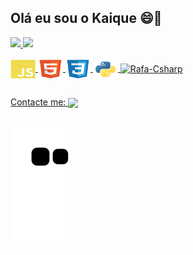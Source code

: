### 
## Olá eu sou o Kaique 😄👋


<!--


Here are some ideas to get you started:

- 🔭 I’m currently working on ...
- 🌱 I’m currently learning ...
- 👯 I’m looking to collaborate on ...
- 🤔 I’m looking for help with ...
- 💬 Ask me about ...
- 📫 How to reach me: ...
- 😄 Pronouns: ...
- ⚡ Fun fact: ...
-->


<div align="left">

  <a href="https://github.com/Kaiquef13">

  <img height="180px" src="https://github-readme-stats.vercel.app/api?username=Kaiquef13&show_icons=true&theme=dark&include_all_commits=true&count_private=true"/>

  <img height="180px" src="https://github-readme-stats.vercel.app/api/top-langs/?username=Kaiquef13&layout=compact&langs_count=7&theme=dark"/>

</div>

<div style="display: inline_block"><br>
  <img align="center" alt="Rafa-Js" height="30" width="40" src="https://raw.githubusercontent.com/devicons/devicon/master/icons/javascript/javascript-plain.svg">
  <img align="center" alt="Rafa-HTML" height="30" width="40" src="https://raw.githubusercontent.com/devicons/devicon/master/icons/html5/html5-original.svg">
  <img align="center" alt="Rafa-CSS" height="30" width="40" src="https://raw.githubusercontent.com/devicons/devicon/master/icons/css3/css3-original.svg">
  <img align="center" alt="Rafa-Python" height="30" width="40" src="https://raw.githubusercontent.com/devicons/devicon/master/icons/python/python-original.svg">
  <img align="center" alt="Rafa-Csharp" height="30" width="40" src="https://cdn.jsdelivr.net/gh/devicons/devicon/icons/cplusplus/cplusplus-original.svg">
</div>

  ##
  
<div>
Contacte me: <a href = "mailto:kaiquefigueiredo13@gmail.com"><img  align="center" src="https://img.shields.io/badge/-Gmail-%23333?style=for-the-badge&logo=gmail&logoColor=white" target="_blank">
</div>
  
  ##
 
<div> 



</a>

  ![Snake animation](https://github.com/Kaiquef13/Kaiquef13/blob/output/github-contribution-grid-snake.svg)
 
</div>

